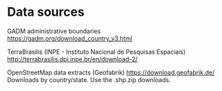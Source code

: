 Data sources
============

GADM administrative boundaries
https://gadm.org/download_country_v3.html

TerraBrasilis
(INPE - Instituto Nacional de Pesquisas Espaciais)
http://terrabrasilis.dpi.inpe.br/en/download-2/

OpenStreetMap data extracts (Geofabrik)
https://download.geofabrik.de/
Downloads by country/state.  Use the .shp.zip downloads.
